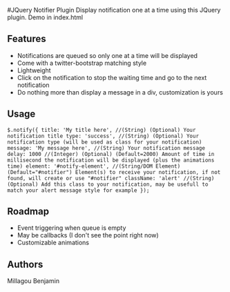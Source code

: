 #JQuery Notifier Plugin
Display notification one at a time using this JQuery plugin.
Demo in index.html

## Features
 - Notifications are queued so only one at a time will be displayed
 - Come with a twitter-bootstrap matching style
 - Lightweight
 - Click on the notification to stop the waiting time and go to the next notification
 - Do nothing more than display a message in a div, customization is yours

## Usage
`$.notify({
	title: 'My title here', //(String) (Optional) Your notification title
	type: 'success', //(String) (Optional) Your notification type (will be used as class for your notification)
	message: 'My message here', //(String) Your notification message
	delay: 1000 //(Integer) (Optional) (Default=2000) Amount of time in millisecond the notification will be displayed (plus the animations time)
	element: '#notify-element', //(String/DOM Element) (Default="#notifier") Element(s) to receive your notification, if not found, will create or use "#notifier"
	className: 'alert' //(String) (Optional) Add this class to your notification, may be usefull to match your alert message style for example
});`

## Roadmap
 - Event triggering when queue is empty
 - May be callbacks (I don't see the point right now)
 - Customizable animations

## Authors

Millagou Benjamin
